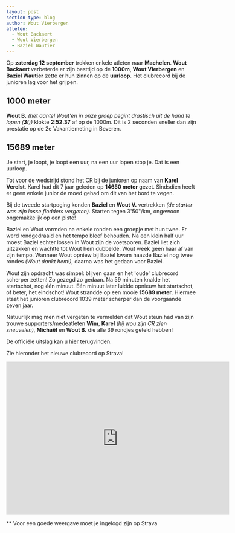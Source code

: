 ```yaml
---
layout: post
section-type: blog
author: Wout Vierbergen
atleten:
  - Wout Backaert
  - Wout Vierbergen
  - Baziel Wautier
---
```


Op **zaterdag 12 september** trokken enkele atleten naar **Machelen**. **Wout Backaert** verbeterde er zijn besttijd op de **1000m**, **Wout Vierbergen** en **Baziel Wautier** zette er hun zinnen op de **uurloop**. Het clubrecord bij de junioren lag voor het grijpen.

<!--more-->

## 1000 meter
**Wout B.** *(het aantel Wout'en in onze groep begint drastisch uit de hand te lopen (**3!**))* klokte **2:52.37** af op de 1000m. Dit is 2 seconden sneller dan zijn prestatie op de 2e Vakantiemeting in Beveren.


## 15689 meter
Je start, je loopt, je loopt een uur, na een uur lopen stop je. Dat is een uurloop.

Tot voor de wedstrijd stond het CR bij de junioren op naam van **Karel Verelst**. Karel had dit 7 jaar geleden op **14650 meter** gezet. Sindsdien heeft er geen enkele junior de moed gehad om dit van het bord te vegen.

Bij de tweede startpoging konden **Baziel** en **Wout V.** vertrekken *(de starter was zijn losse flodders vergeten)*. Starten tegen 3'50"/km, ongewoon ongemakkelijk op een piste!

Baziel en Wout vormden na enkele ronden een groepje met hun twee. Er werd rondgedraaid en het tempo bleef behouden. Na een klein half uur moest Baziel echter lossen in Wout zijn de voetsporen. Baziel liet zich uitzakken en wachtte tot Wout hem dubbelde.
Wout week geen haar af van zijn tempo. Wanneer Wout opniew bij Baziel kwam haazde Baziel nog twee rondes *(Wout dankt hem!)*, daarna was het gedaan voor Baziel.

Wout zijn opdracht was simpel: blijven gaan en het \'oude\' clubrecord scherper zetten! Zo gezegd zo gedaan. Na 59 minuten knalde het startschot, nog één minuut. Eén minuut later luidde opnieuw het startschot, of beter, het eindschot! Wout strandde op een mooie **15689 meter**. Hiermee staat het junioren clubrecord 1039 meter scherper dan de voorgaande zeven jaar.

Natuurlijk mag men niet vergeten te vermelden dat Wout steun had van zijn trouwe supporters/medeatleten **Wim**, **Karel** *(hij wou zijn CR zien sneuvelen)*, **Michaël** en **Wout B.** die alle 39 rondjes geteld hebben!

De officiële uitslag kan u [hier](http://www.scribd.com/doc/280638053/MAC-Septembermeeting-Uitslag) terugvinden.

Zie hieronder het nieuwe clubrecord op Strava!
<iframe height='405' width='590' frameborder='0' allowtransparency='true' scrolling='no' src='https://www.strava.com/activities/391017198/embed/da27fb0400ec83bdfcaabe33c79463203f1d8e58'></iframe>

** Voor een goede weergave moet je ingelogd zijn op Strava
